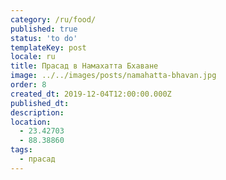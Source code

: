 ```yaml
---
category: /ru/food/
published: true
status: 'to do'
templateKey: post
locale: ru
title: Прасад в Намахатта Бхаване
image: ../../images/posts/namahatta-bhavan.jpg
order: 8
created_dt: 2019-12-04T12:00:00.000Z
published_dt:
description:
location:
  - 23.42703
  - 88.38860
tags:
  - прасад
---
```


<tbd locale="ru" url="mailto:haribol@mayapur.live"></tbd>
